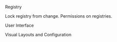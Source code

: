 Registry

Lock registry from change.
Permissions on registries.

User Interface

Visual Layouts and Configuration
